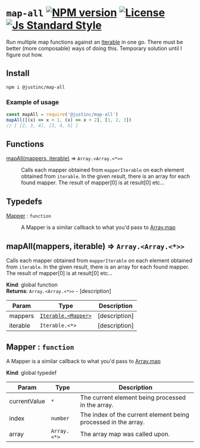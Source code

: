 # `map-all` [![NPM version][version-image]][version-url] [![License][license-image]][license-url] [![Js Standard Style][standard-image]][standard-url]

Run multiple map functions against an [Iterable](https://developer.mozilla.org/en/docs/Web/JavaScript/Reference/Iteration_protocols) in one go. There must be better (more composable) ways of doing this. Temporary solution until I figure out how.

## Install

`npm i @justinc/map-all`

### Example of usage

```js
const mapAll = require('@justinc/map-all')
mapAll([(x) => x + 1, (x) => x + 2], [1, 2, 3])
// [ [2, 3, 4], [3, 4, 5] ]

```

## Functions

<dl>
<dt><a href="#mapAll">mapAll(mappers, iterable)</a> ⇒ <code>Array.&lt;Array.&lt;*&gt;&gt;</code></dt>
<dd><p>Calls each mapper obtained from <code>mapperIterable</code> on each element obtained from <code>iterable</code>.
In the given result, there is an array for each found mapper. The result of mapper[0] is at
result[0] etc…</p>
</dd>
</dl>

## Typedefs

<dl>
<dt><a href="#Mapper">Mapper</a> : <code>function</code></dt>
<dd><p>A Mapper is a similar callback to what you&#39;d pass to <a href="https://developer.mozilla.org/en/docs/Web/JavaScript/Reference/Global_Objects/Array/map">Array.map</a></p>
</dd>
</dl>

<a name="mapAll"></a>

## mapAll(mappers, iterable) ⇒ <code>Array.&lt;Array.&lt;\*&gt;&gt;</code>
Calls each mapper obtained from `mapperIterable` on each element obtained from `iterable`.
In the given result, there is an array for each found mapper. The result of mapper[0] is at
result[0] etc…

**Kind**: global function  
**Returns**: <code>Array.&lt;Array.&lt;\*&gt;&gt;</code> - [description]  

| Param | Type | Description |
| --- | --- | --- |
| mappers | <code>[Iterable.&lt;Mapper&gt;](#Mapper)</code> | [description] |
| iterable | <code>Iterable.&lt;\*&gt;</code> | [description] |

<a name="Mapper"></a>

## Mapper : <code>function</code>
A Mapper is a similar callback to what you'd pass to [Array.map](https://developer.mozilla.org/en/docs/Web/JavaScript/Reference/Global_Objects/Array/map)

**Kind**: global typedef  

| Param | Type | Description |
| --- | --- | --- |
| currentValue | <code>\*</code> | The current element being processed in the array. |
| index | <code>number</code> | The index of the current element being processed in the array. |
| array | <code>Array.&lt;\*&gt;</code> | The array map was called upon. |


[version-image]: https://img.shields.io/npm/v/@justinc/map-all.svg?style=flat-square
[version-url]: https://npmjs.org/package/@justinc/map-all

[standard-image]: https://img.shields.io/badge/code-standard-brightgreen.svg?style=flat-square
[standard-url]: https://github.com/feross/standard

[license-image]: http://img.shields.io/npm/l/@justinc/map-all.svg?style=flat-square
[license-url]: ./LICENSE
